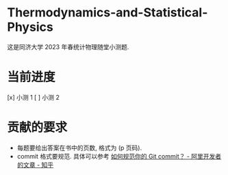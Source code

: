 # Thermodynamics-and-Statistical-Physics

这是同济大学 2023 年春统计物理随堂小测题.

# 当前进度

[x] 小测 1
[ ] 小测 2

# 贡献的要求

- 每题要给出答案在书中的页数, 格式为 (p 页码).
- commit 格式要规范. 具体可以参考 [如何规范你的 Git commit？ - 阿里开发者的文章 - 知乎](https://zhuanlan.zhihu.com/p/182553920)
